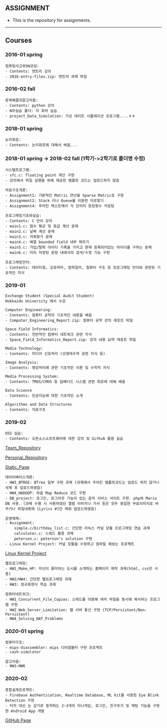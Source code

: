 ## ASSIGNMENT
- This is the repository for assignments.
***
## Courses

### 2016-01 spring
    
    컴퓨팅사고와SW코딩:
    - Contents: 엔트리 강의
    - 2016-entry-files.zip: 엔트리 과제 파일
    
### 2016-02 fall

    문제해결과알고리즘:
    - Contents: python 강의
    - N차실습 폴더: 각 회차 실습
    - project_Data_Simulation: 가상 데이트 시뮬레이션 프로그램....ㅎㅎ

### 2018-01 spring

    논리회로:
    - Contents: 논리회로에 대해서 배움...

### 2018-01 spring -> 2018-02 fall (1학기->2학기로 폴더명 수정)

    시스템프로그램:
    - sfc.c: floating point 계산 구현
    - 강의에서 파일 실행을 위해 제공한 템플릿 코드는 업로드하지 않음
    
    자료구조개론:
    - Assignment1: 기본적인 Matric 연산을 Sparse Matric로 구현
    - Assignment2: Stack 이나 Queue를 이용한 미로찾기
    - Assignment4: 주어진 텍스트에서 각 단어의 등장횟수 카운팅

    프로그래밍기초와실습:
    - Contents: C 언어 강의
    - main1.c: 점수 평균 및 등급 계산 문제
    - main2.c: 날짜 계산 문제
    - main3.c: 지뢰찾기 문제
    - main4.c: 배열 bounded field 내부 채우기
    - main5.c: 가입/탈퇴 아이디 기록을 가지고 현재 등록되어있는 아이디를 구하는 문제
    - main6.c: 미리 저장된 문장 내에서의 검색/수정 기능 구현
    
    프로그래밍언어:
    - Contents: 데이터형, 오토마타, 컴파일러, 컴퓨터 구조 등 프로그래밍 언어와 관련된 기초적인 지식
    
### 2019-01

    Exchange Student (Special Audit Student)
    Hokkaido University 에서 수강
    
    Computer Engineering:
    - Contents: 컴퓨터 공학의 기초적인 내용을 배움
    - Computer_Engineering_Report.zip: 컴퓨터 공학 강의 레포트 파일
    
    Space Field Informatics:
    - Contents: 전반적인 컴퓨터 네트워크 관련 지식
    - Space_Field_Informatics_Report.zip: 강의 내용 요약 레포트 파일
    
    Media Technology:
    - Contents: 미디어 신호처리 (선형대수학 관련 지식 등)
    
    Image Analysis:
    - Contents: 영상처리에 관한 기초적인 이론 및 수학적 지식
    
    Media Processing System:
    - Contents: TMOS/CMOS 등 임베디드 시스템 관련 회로에 대해 배움
    
    Data Science
    - Contents: 인공지능에 대한 기초적인 소개
    
    Algorithms and Data Structures
    - Contents: 자료구조
    
### 2019-02

    OSS 실습:
    - Contents: 오픈소스소프트웨어에 대한 강의 및 Github 활용 실습

  [Team_Repository](https://github.com/19-2-SKKU-OSS/2019-2-OSS-L8)
  
  [Personal_Repository](https://github.com/wyuinche/2019-2-OSS-L8)
  
  [Static_Page](https://19-2-skku-oss.github.io/2019-2-OSS-L8-page/)

    데이터베이스개론:
    - HW3_BTREE: BTree 일부 구현 과제 (과제에서 주어진 템플릿코드는 업로드 하지 않거나 삭제 후 업로드하였음)
    - HW4_HADOOP: 하웁 Map Reduce 코드 구현
    - DB_project: 로그인, 로그아웃 기능이 있는 음악 서비스 사이트 구현. php와 Maria DB 사용. (과제 수행 시 사용하였던 앨범 이미지나 가사 등은 모두 동일한 무료이미지로 바꾸거나 파일내용에 [Lyrics #]만 채워 업로드하였음)
    
    운영체제:
    - Assignment:
        simple.c/birthday_list.c: 간단한 리눅스 커널 모듈 프로그래밍 연습 과제
        calculator.c: 스레드 활용 과제
        peterson.c: peterson's solution 구현
    - Linux Kernel Project: 커널 모듈을 수정하고 컴파일 해보는 프로젝트

  [Linux Kernel Project](https://github.com/wyuinche/OS_project)
    
    웹프로그래밍:
    - HW1_Make_HP: 자신이 좋아하는 도시를 소개하는 홈페이지 제작 과제(html, css만 사용)
    - HW2/HW4: 간단한 웹프로그래밍 과제
    - HW3: 정규표현식 학습 과제
    
    컴퓨터네트워크:
    - HW1_Concurrent_File_Copies: 스레드를 이용해 여러 파일을 동시에 복사하는 프로그램 구현
    - HW2_Web_Server_Limitation: 웹 서버 통신 구현 (TCP/Persistent/Non-Persistent)
    - HW4_Solving_NAT_Problems
    
### 2020-01 spring

    컴퓨터구조:
    - mips-diassembler: mips 디어셈블러 구현 프로젝트
    - cash-simulator
    
    알고리즘:
    - HW1~HW6

### 2020-02

    종합설계프로젝트:
    - Firebase Authentication, Realtime Database, ML kit를 사용한 Eye Blink Detection 구현
    - 터치 대신 눈 감기로 동작하는 2~3개의 미니게임, 로그인, 친구추가 및 채팅 기능을 구현한 Android App 개발
   
   [GitHub Page](https://github.com/sdshh5/stare-down)
   
